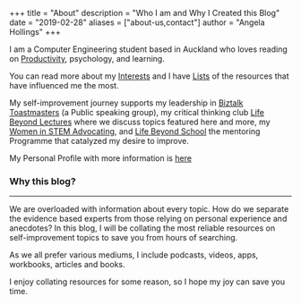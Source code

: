 +++
title = "About"
description = "Who I am and Why I Created this Blog"
date = "2019-02-28"
aliases = ["about-us,contact"]
author = "Angela Hollings"
+++


I am a Computer Engineering student based in Auckland who loves reading on [Productivity](https://www.notion.so/Productivity-93087a64d2f9437290c36a6d4b9f8836), psychology, and learning. 

You can read more about my [Interests](https://www.notion.so/5dddada17d39415ea99d6f4fddd04035) and I have [Lists](https://www.notion.so/392d0a9edbb646aca3518965b9b9e016) of the resources that have influenced me the most.

My self-improvement journey supports my leadership in [Biztalk Toastmasters](https://www.notion.so/Biztalk-Toastmasters-336ca103de584057a464b8e88ed90e63) (a Public speaking group), my critical thinking club [Life Beyond Lectures](https://www.notion.so/Life-Beyond-Lectures-5424ecd05f204a25b2e29c5d48e97352) where we discuss topics featured here and more, my [Women in STEM Advocating](https://www.notion.so/Women-in-STEM-Advocating-61ad7c219d5d444ebb8d16191adecefe), and [Life Beyond School](https://www.notion.so/Life-Beyond-School-a8b8d493f99f442bb2ecfe37edb02b03) the mentoring Programme that catalyzed my desire to improve.

My Personal Profile with more information is [here](https://www.notion.so/Angela-Hollings-130fcff2af0343ff8d9e21f282b41934)

### Why this blog?

---

We are overloaded with information about every topic. How do we separate the evidence based experts from those relying on personal experience and anecdotes? In this blog, I will be collating the most reliable resources on self-improvement topics to save you from hours of searching. 

As we all prefer various mediums, I include podcasts, videos, apps, workbooks, articles and books. 

I enjoy collating resources for some reason, so I hope my joy can save you time.


